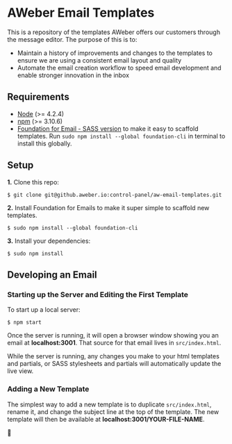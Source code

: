 # AWeber Email Templates

This is a repository of the templates AWeber offers our customers through the message editor. The purpose of this is to:

* Maintain a history of improvements and changes to the templates to ensure we are using a consistent email layout and quality
* Automate the email creation workflow to speed email development and enable stronger innovation in the inbox

## Requirements

* [Node](https://nodejs.org/en/) (>= 4.2.4)
* [npm](http://blog.npmjs.org/post/85484771375/how-to-install-npm) (>= 3.10.6)
* [Foundation for Email - SASS version](http://foundation.zurb.com/emails/docs/sass-guide.html) to make it easy to scaffold templates. Run `sudo npm install --global foundation-cli` in terminal to install this globally.

## Setup

**1.** Clone this repo:

    $ git clone git@github.aweber.io:control-panel/aw-email-templates.git

**2.** Install Foundation for Emails to make it super simple to scaffold new templates.

    $ sudo npm install --global foundation-cli

**3.** Install your dependencies:

    $ sudo npm install

## Developing an Email

### Starting up the Server and Editing the First Template

To start up a local server:

    $ npm start

Once the server is running, it will open a browser window showing you an email at **localhost:3001**. That source for that email lives in `src/index.html`.

While the server is running, any changes you make to your html templates and partials, or SASS stylesheets and partials will automatically update the live view.

### Adding a New Template

The simplest way to add a new template is to duplicate `src/index.html`, rename it, and change the subject line at the top of the template. The new template will then be available at **localhost:3001/YOUR-FILE-NAME**.

💌
